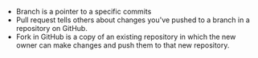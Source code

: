 - Branch is a pointer to a specific commits
- Pull request tells others about changes you've pushed to a branch in a repository on GitHub.
- Fork in GitHub is a copy of an existing repository in which the new owner can make changes and push them to that new repository.
